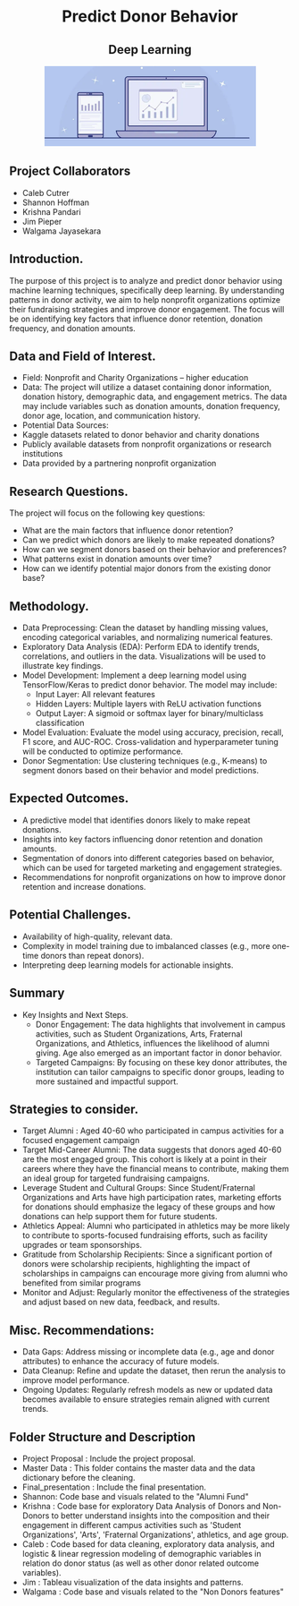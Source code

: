 <h1 align="center"> Predict Donor Behavior </h1>
<h2 align="center"> Deep Learning </h2>

<div align="center">
	<img src="conversion.png">
</div>

## Project Collaborators 
- Caleb Cutrer
- Shannon Hoffman
- Krishna Pandari
- Jim Pieper  
- Walgama Jayasekara

## Introduction.
The purpose of this project is to analyze and predict donor behavior using machine learning techniques, 
specifically deep learning. By understanding patterns in donor activity, we aim to help nonprofit 
organizations optimize their fundraising strategies and improve donor engagement. The focus will 
be on identifying key factors that influence donor retention, donation frequency, and donation amounts.

## Data and Field of Interest.
- Field: Nonprofit and Charity Organizations – higher education
- Data: The project will utilize a dataset containing donor information, donation history, demographic data, and engagement metrics. The data may include variables such as donation amounts, donation frequency, donor age, location, and communication history.
- Potential Data Sources:
- Kaggle datasets related to donor behavior and charity donations
- Publicly available datasets from nonprofit organizations or research institutions
- Data provided by a partnering nonprofit organization

## Research Questions.
The project will focus on the following key questions:

- What are the main factors that influence donor retention?
- Can we predict which donors are likely to make repeated donations?
- How can we segment donors based on their behavior and preferences?
- What patterns exist in donation amounts over time?
- How can we identify potential major donors from the existing donor base?

## Methodology.
- Data Preprocessing: Clean the dataset by handling missing values, encoding categorical variables, and normalizing numerical features.
- Exploratory Data Analysis (EDA): Perform EDA to identify trends, correlations, and outliers in the data. Visualizations will be used to illustrate key findings.
- Model Development: Implement a deep learning model using TensorFlow/Keras to predict donor behavior. The model may include:
  - Input Layer: All relevant features
  - Hidden Layers: Multiple layers with ReLU activation functions
  - Output Layer: A sigmoid or softmax layer for binary/multiclass classification
- Model Evaluation: Evaluate the model using accuracy, precision, recall, F1 score, and AUC-ROC. Cross-validation and hyperparameter tuning will be conducted to optimize performance.
- Donor Segmentation: Use clustering techniques (e.g., K-means) to segment donors based on their behavior and model predictions.

## Expected Outcomes.
- A predictive model that identifies donors likely to make repeat donations.
- Insights into key factors influencing donor retention and donation amounts.
- Segmentation of donors into different categories based on behavior, which can be used for targeted marketing and engagement strategies.
- Recommendations for nonprofit organizations on how to improve donor retention and increase donations.

## Potential Challenges.
- Availability of high-quality, relevant data.
- Complexity in model training due to imbalanced classes (e.g., more one-time donors than repeat donors).
- Interpreting deep learning models for actionable insights.

## Summary
- Key Insights and Next Steps.
  - Donor Engagement: The data highlights that involvement in campus activities, such as Student Organizations, Arts, Fraternal Organizations, and Athletics, influences the likelihood of alumni giving. Age also emerged as an important factor in donor behavior.
  - Targeted Campaigns: By focusing on these key donor attributes, the institution can tailor campaigns to specific donor groups, leading to more sustained and impactful support.

## Strategies to consider.
- Target Alumni :  Aged 40-60 who participated in campus activities for a focused engagement campaign
- Target Mid-Career Alumni: The data suggests that donors aged 40-60 are the most engaged group. This cohort is likely at a point in their careers where they have the financial means to contribute, making them an ideal group for targeted fundraising campaigns.
- Leverage Student and Cultural Groups: Since Student/Fraternal Organizations and Arts have high participation rates, marketing efforts for donations should emphasize the legacy of these groups and how donations can help support them for future students.
- Athletics Appeal: Alumni who participated in athletics may be more likely to contribute to sports-focused fundraising efforts, such as facility upgrades or team sponsorships.
- Gratitude from Scholarship Recipients: Since a significant portion of donors were scholarship recipients, highlighting the impact of scholarships in campaigns can encourage more giving from alumni who benefited from similar programs
- Monitor and Adjust: Regularly monitor the effectiveness of the strategies and adjust based on new data, feedback, and results.
  
## Misc. Recommendations:
- Data Gaps: Address missing or incomplete data (e.g., age and donor attributes) to enhance the accuracy of future models.
- Data Cleanup: Refine and update the dataset, then rerun the analysis to improve model performance.
- Ongoing Updates: Regularly refresh models as new or updated data becomes available to ensure strategies remain aligned with current trends.

## Folder Structure and Description 
- Project Proposal : Include the project proposal.
- Master Data : This folder contains the master data and the data dictionary before the cleaning.
- Final_presentation : Include the final presentation.
- Shannon: Code base and visuals related to the "Alumni Fund"
- Krishna : Code base for exploratory Data Analysis of Donors and Non-Donors to better understand insights into the composition and their engagement in different campus activities such as 'Student Organizations', 'Arts', 'Fraternal Organizations',  athletics, and age group.
- Caleb : Code based for data cleaning, exploratory data analysis, and logistic & linear regression modeling of demographic variables in relation do donor status (as well as other donor related outcome variables).
- Jim : Tableau visualization of the data insights and patterns. 
- Walgama : Code base and visuals related to the "Non Donors features"



